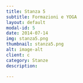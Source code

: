 ```yaml
---
title: Stanza 5 
subtitle: Formazioni e YOGA
layout: default
modal-id: 5
date: 2014-07-14
img: stanza5.png
thumbnail: stanza5.png
alt: image-alt
client: c
category: Stanze
description: 

---
```

